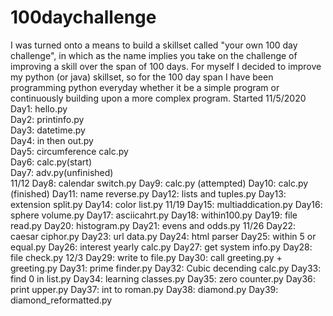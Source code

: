 # 100daychallenge
I was turned onto a means to build a skillset called "your own 100 day challenge", in which as the name implies you take on the challenge of improving a skill over the span of 100 days. For myself I decided to improve my python (or java) skillset, so for the 100 day span I have been programming python everyday whether it be a simple program or continuously building upon a more complex program.
Started 11/5/2020
Day1: hello.py  
Day2: printinfo.py  
Day3: datetime.py  
Day4: in then out.py  
Day5: circumference calc.py  
Day6: calc.py(start)  
Day7: adv.py(unfinished)  
11/12
Day8: calendar switch.py
Day9: calc.py (attempted)
Day10: calc.py (finished)
Day11: name reverse.py
Day12: lists and tuples.py
Day13: extension split.py
Day14: color list.py
11/19
Day15: multiaddication.py
Day16: sphere volume.py
Day17: asciicahrt.py
Day18: within100.py
Day19: file read.py
Day20: histogram.py
Day21: evens and odds.py
11/26
Day22: caesar ciphor.py
Day23: url data.py
Day24: html parser
Day25: within 5 or equal.py
Day26: interest yearly calc.py
Day27: get system info.py
Day28: file check.py
12/3
Day29: write to file.py
Day30: call greeting.py + greeting.py
Day31: prime finder.py
Day32: Cubic decending calc.py
Day33: find 0 in list.py
Day34: learning classes.py
Day35: zero counter.py
Day36: print upper.py
Day37: int to roman.py
Day38: diamond.py
Day39: diamond_reformatted.py
